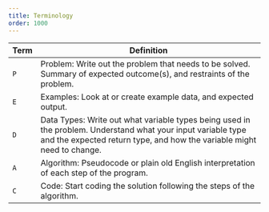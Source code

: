 ```yaml
---
title: Terminology
order: 1000
---
```


| Term | Definition                                                                                                                                                                             |
| ---- | -------------------------------------------------------------------------------------------------------------------------------------------------------------------------------------- |
| `P`  | Problem: Write out the problem that needs to be solved. Summary of expected outcome(s), and restraints of the problem.                                                                 |
| `E`  | Examples: Look at or create example data, and expected output.                                                                                                                         |
| `D`  | Data Types: Write out what variable types being used in the problem. Understand what your input variable type and the expected return type, and how the variable might need to change. |
| `A`  | Algorithm: Pseudocode or plain old English interpretation of each step of the program.                                                                                                 |
| `C`  | Code: Start coding the solution following the steps of the algorithm.                                                                                                                  |

